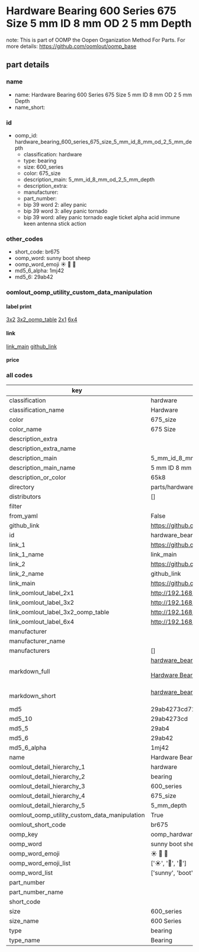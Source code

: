# Hardware Bearing 600 Series 675 Size 5 mm ID 8 mm OD 2 5 mm Depth  

note: This is part of OOMP the Oopen Organization Method For Parts. For more details: https://github.com/oomlout/oomp_base

##  part details





### name
* name: Hardware Bearing 600 Series 675 Size 5 mm ID 8 mm OD 2 5 mm Depth
* name_short: 
### id
* oomp_id: hardware_bearing_600_series_675_size_5_mm_id_8_mm_od_2_5_mm_depth
  * classification: hardware
  * type: bearing
  * size: 600_series
  * color: 675_size
  * description_main: 5_mm_id_8_mm_od_2_5_mm_depth
  * description_extra: 
  * manufacturer: 
  * part_number: 
  * bip 39 word 2: alley panic
  * bip 39 word 3: alley panic tornado
  * bip 39 word: alley panic tornado eagle ticket alpha acid immune keen antenna stick action

### other_codes
* short_code: br675
* oomp_word: sunny boot sheep
* oomp_word_emoji :sunny: :boot: :sheep:
* md5_6_alpha: 1mj42
* md5_6: 29ab42






### oomlout_oomp_utility_custom_data_manipulation
#### label print
[3x2](http://192.168.1.245:1112/?label=oomp%201mj42)
[3x2_oomp_table](http://192.168.1.107:1112/?label=oomp%201mj42)
[2x1](http://192.168.1.242:1112/?label=oomp%201mj42)
[6x4](http://192.168.1.55:1112/?label=oomp%201mj42)    

#### link

[link_main](https://github.com/oomlout/oomlout_oomp_current_version_messy/tree/main/parts/hardware_bearing_600_series_675_size_5_mm_id_8_mm_od_2_5_mm_depth) [github_link](https://github.com/oomlout/oomlout_oomp_part_src/tree/main/parts/hardware_bearing_600_series_675_size_5_mm_id_8_mm_od_2_5_mm_depth)                             

#### price







### all codes 
| key | value |  
| --- | --- |  
| classification | hardware |  
| classification_name | Hardware |  
| color | 675_size |  
| color_name | 675 Size |  
| description_extra |  |  
| description_extra_name |  |  
| description_main | 5_mm_id_8_mm_od_2_5_mm_depth |  
| description_main_name | 5 mm ID 8 mm OD 2 5 mm Depth |  
| description_or_color | 65k8 |  
| directory | parts/hardware_bearing_600_series_675_size_5_mm_id_8_mm_od_2_5_mm_depth |  
| distributors | [] |  
| filter |  |  
| from_yaml | False |  
| github_link | https://github.com/oomlout/oomlout_oomp_part_src/tree/main/parts/hardware_bearing_600_series_675_size_5_mm_id_8_mm_od_2_5_mm_depth |  
| id | hardware_bearing_600_series_675_size_5_mm_id_8_mm_od_2_5_mm_depth |  
| link_1 | https://github.com/oomlout/oomlout_oomp_current_version_messy/tree/main/parts/hardware_bearing_600_series_675_size_5_mm_id_8_mm_od_2_5_mm_depth |  
| link_1_name | link_main |  
| link_2 | https://github.com/oomlout/oomlout_oomp_part_src/tree/main/parts/hardware_bearing_600_series_675_size_5_mm_id_8_mm_od_2_5_mm_depth |  
| link_2_name | github_link |  
| link_main | https://github.com/oomlout/oomlout_oomp_current_version_messy/tree/main/parts/hardware_bearing_600_series_675_size_5_mm_id_8_mm_od_2_5_mm_depth |  
| link_oomlout_label_2x1 | http://192.168.1.242:1112/?label=oomp%201mj42 |  
| link_oomlout_label_3x2 | http://192.168.1.245:1112/?label=oomp%201mj42 |  
| link_oomlout_label_3x2_oomp_table | http://192.168.1.107:1112/?label=oomp%201mj42 |  
| link_oomlout_label_6x4 | http://192.168.1.55:1112/?label=oomp%201mj42 |  
| manufacturer |  |  
| manufacturer_name |  |  
| manufacturers | [] |  
| markdown_full | [hardware_bearing_600_series_675_size_5_mm_id_8_mm_od_2_5_mm_depth](https://github.com/oomlout/oomlout_oomp_current_version_messy/tree/main/parts/hardware_bearing_600_series_675_size_5_mm_id_8_mm_od_2_5_mm_depth)<br>[](https://github.com/oomlout/oomlout_oomp_current_version_messy/tree/main/parts/hardware_bearing_600_series_675_size_5_mm_id_8_mm_od_2_5_mm_depth)<br>[Hardware Bearing 600 Series 675 Size 5 Mm Id 8 Mm Od 2 5 Mm Depth](https://github.com/oomlout/oomlout_oomp_current_version_messy/tree/main/parts/hardware_bearing_600_series_675_size_5_mm_id_8_mm_od_2_5_mm_depth)<br><br> |  
| markdown_short | [hardware_bearing_600_series_675_size_5_mm_id_8_mm_od_2_5_mm_depth](https://github.com/oomlout/oomlout_oomp_current_version_messy/tree/main/parts/hardware_bearing_600_series_675_size_5_mm_id_8_mm_od_2_5_mm_depth)<br><br> |  
| md5 | 29ab4273cd71a03c1c70d451cae7e834 |  
| md5_10 | 29ab4273cd |  
| md5_5 | 29ab4 |  
| md5_6 | 29ab42 |  
| md5_6_alpha | 1mj42 |  
| name | Hardware Bearing 600 Series 675 Size 5 mm ID 8 mm OD 2 5 mm Depth |  
| oomlout_detail_hierarchy_1 | hardware |  
| oomlout_detail_hierarchy_2 | bearing |  
| oomlout_detail_hierarchy_3 | 600_series |  
| oomlout_detail_hierarchy_4 | 675_size |  
| oomlout_detail_hierarchy_5 | 5_mm_depth |  
| oomlout_oomp_utility_custom_data_manipulation | True |  
| oomlout_short_code | br675 |  
| oomp_key | oomp_hardware_bearing_600_series_675_size_5_mm_id_8_mm_od_2_5_mm_depth |  
| oomp_word | sunny boot sheep |  
| oomp_word_emoji | :sunny: :boot: :sheep: |  
| oomp_word_emoji_list | [':sunny:', ':boot:', ':sheep:'] |  
| oomp_word_list | ['sunny', 'boot', 'sheep'] |  
| part_number |  |  
| part_number_name |  |  
| short_code |  |  
| size | 600_series |  
| size_name | 600 Series |  
| type | bearing |  
| type_name | Bearing |  

